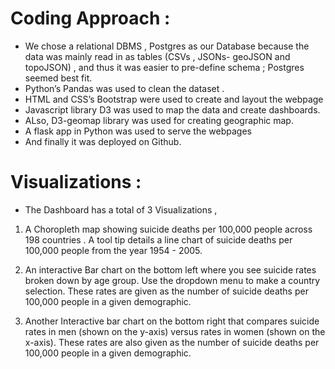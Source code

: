 
# Coding Approach :
- 	We chose a relational DBMS , Postgres as our Database because the data  was mainly read in as tables (CSVs , JSONs- geoJSON and topoJSON) , and thus it was easier to pre-define schema ;  Postgres seemed  best fit. 
- Python’s Pandas was used to clean the dataset .
-	HTML and CSS’s Bootstrap  were used to create and layout the webpage 
-	Javascript library D3  was used to map the data  and create dashboards.
-  ALso, D3-geomap library was used for creating geographic map. 
-	A flask app in Python was used to serve the webpages
- And finally it was deployed on Github.

# Visualizations : 
- The Dashboard has a total of 3 Visualizations , 
1. A Choropleth map showing suicide deaths per 100,000 people across 198 countries . A tool tip details a line chart of suicide deaths per 100,000 people from the year 1954 - 2005. 


2. An interactive Bar chart on the bottom left where you see suicide rates broken down by age group. Use the dropdown menu to make a country selection.
   These rates are given as the number of suicide deaths per 100,000 people in a given demographic.
   
   
3. Another Interactive bar  chart on the bottom right that compares suicide rates in men (shown on the y-axis) versus rates in women (shown on the x-axis).
   These rates are also given as the number of suicide deaths per 100,000 people in a given demographic.


